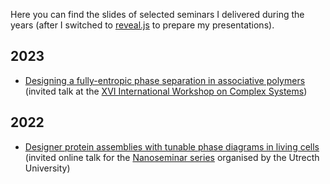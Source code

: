 <!--
.. title: Scientific talks
.. slug: talks
.. date: 2023-07-02 21:41:48 UTC+02:00
.. tags: 
.. category: talks
.. link: 
.. description: 
.. type: text
-->

Here you can find the slides of selected seminars I delivered during the years (after I switched to [reveal.js](https://revealjs.com/) to prepare my presentations).

## 2023

* <a href="link://slug/andalo_2023">Designing a fully-entropic phase separation in associative polymers</a> (invited talk at the [XVI International Workshop on Complex Systems](https://event.unitn.it/complexsystems2023/))

## 2022

* <a href="link://slug/nanoseminars_2022">Designer protein assemblies with tunable phase diagrams in living cells</a> (invited online talk for the [Nanoseminar series](https://www.uu.nl/en/events/nanoseminar-21-january-dr-lorenzo-rovigatti-sapienza-university-of-rome) organised by the Utrecth University)
